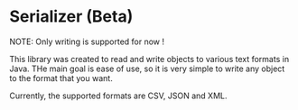 Serializer (Beta)
=================

NOTE: Only writing is supported for now !

This library was created to read and write objects to various text formats in Java.
THe main goal is ease of use, so it is very simple to write any object to the format that you want.

Currently, the supported formats are CSV, JSON and XML.

